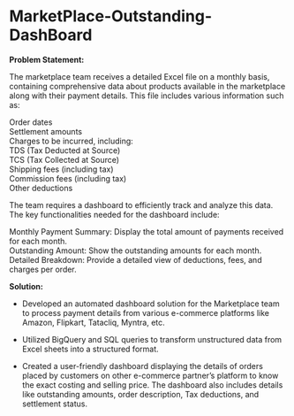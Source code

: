 # MarketPlace-Outstanding-DashBoard

**Problem Statement:**

The marketplace team receives a detailed Excel file on a monthly basis, containing comprehensive data about products available in the marketplace along with their payment details. This file includes various information such as:

Order dates\
Settlement amounts\
Charges to be incurred, including:\
   TDS (Tax Deducted at Source)\
   TCS (Tax Collected at Source)\
   Shipping fees (including tax)\
   Commission fees (including tax)\
   Other deductions
   
The team requires a dashboard to efficiently track and analyze this data. The key functionalities needed for the dashboard include:

Monthly Payment Summary: Display the total amount of payments received for each month.\
Outstanding Amount: Show the outstanding amounts for each month.\
Detailed Breakdown: Provide a detailed view of deductions, fees, and charges per order.


**Solution:**

* Developed an automated dashboard solution for the Marketplace team to process payment details from various e-commerce platforms like Amazon, Flipkart, Tatacliq, Myntra, etc.
   
* Utilized BigQuery and SQL queries to transform unstructured data from Excel sheets into a structured format.
   
* Created a user-friendly dashboard displaying the details of orders placed by customers on other e-commerce partner’s platform to know the exact costing and selling price. 
   The dashboard also includes details like outstanding amounts, order description, Tax deductions, and settlement status.
